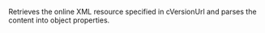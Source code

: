 ﻿Retrieves the online XML resource specified in cVersionUrl and parses the content into object properties.